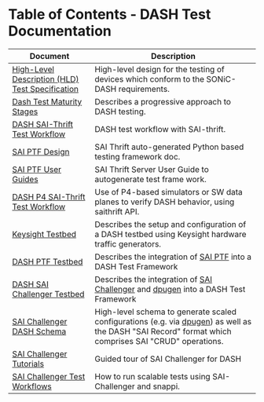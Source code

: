 # Table of Contents - DASH Test Documentation

| Document | Description |
|----------|-------------|
| [High-Level Description (HLD) Test Specification](dash-test-HLD.md) | High-level design for the testing of devices which conform to the SONiC-DASH requirements.|
| [Dash Test Maturity Stages](dash-test-maturity-stages.md) | Describes a progressive approach to DASH testing.|
| [DASH SAI-Thrift Test Workflow](dash-test-workflow-saithrift.md) | DASH test workflow with SAI-thrift. |
| [SAI PTF Design](https://github.com/opencomputeproject/SAI/blob/master/doc/SAI-Proposal-SAI-PTF.md) | SAI Thrift auto-generated Python based testing framework doc. |
| [SAI PTF User Guides](https://github.com/opencomputeproject/SAI/tree/master/ptf/docs) | SAI Thrift Server User Guide to autogenerate test frame work. |
| [DASH P4 SAI-Thrift Test Workflow](dash-test-workflow-p4-saithrift.md) | Use of P4-based simulators or SW data planes to verify DASH behavior, using saithrift API. |
| [Keysight Testbed](testbed/README.md) | Describes the setup and configuration of a DASH testbed using Keysight hardware traffic generators.|
| [DASH PTF Testbed](dash-ptf-testbed.md) | Describes the integration of [SAI PTF](https://github.com/opencomputeproject/SAI/tree/master/ptf) into a DASH Test Framework
| [DASH SAI Challenger Testbed](dash-saichallenger-testbed.md) | Describes the integration of [SAI Challenger](https://github.com/opencomputeproject/SAI-Challenger) and [dpugen](https://pypi.org/project/dpugen/) into a DASH Test Framework |
| [SAI Challenger DASH Schema](README-SAIC-DASH-config-spec.md) | High-level schema to generate scaled configurations (e.g. via [dpugen](https://pypi.org/project/dpugen/)) as well as the DASH "SAI Record" format which comprises SAI "CRUD" operations.
| [SAI Challenger Tutorials](../test-cases/scale/saic/tutorial/README.md) | Guided tour of SAI Challenger for DASH
| [SAI Challenger Test Workflows](dash-test-sai-challenger.md) | How to run scalable tests using SAI-Challenger and snappi. |
